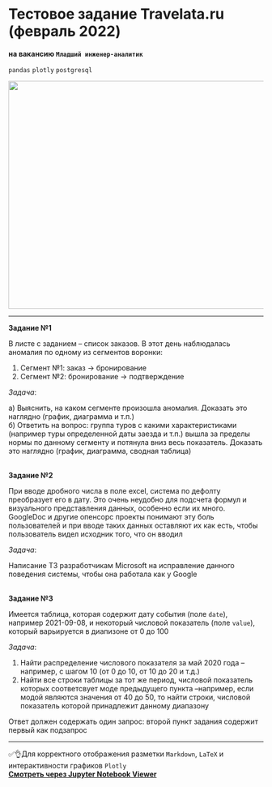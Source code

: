 # Тестовое задание Travelata.ru (февраль 2022)
**на вакансию `Младший инженер-аналитик`**

`pandas`  `plotly` `postgresql`

<p align="center">
  <img src="https://luckywings.ru/wp-content/uploads/2020/06/travelata-2.jpg" width=700 height=450 />
</p>

---

**Задание №1**

В листе с заданием – список заказов. В этот день наблюдалась аномалия по одному из сегментов воронки:

1) Сегмент №1: заказ -> бронирование
2) Сегмент №2: бронирование -> подтверждение

*Задача*:

а) Выяснить, на каком сегменте произошла аномалия. Доказать это наглядно (график, диаграмма и т.п.) <br/>
б) Ответить на вопрос: группа туров с какими характеристиками (например туры определенной даты заезда и т.п.) вышла за пределы нормы по данному сегменту и потянула вниз весь показатель. Доказать это наглядно (график, диаграмма, сводная таблица)
<br/>
<br/>

**Задание №2**

При вводе дробного числа в поле excel, система по дефолту преобразует его в дату. Это очень неудобно для подсчета формул и визуального представления данных, особенно если их много. GoogleDoc и другие опенсорс проекты понимают эту боль пользователей и при вводе таких данных оставляют их как есть, чтобы пользователь видел исходник того, что он вводил

*Задача*:

Написание ТЗ разработчикам Microsoft на исправление данного поведения системы, чтобы она работала как у Google
<br/>
<br/>

**Задание №3**

Имеется таблица, которая содержит дату события (поле `date`), например 2021-09-08, и некоторый числовой показатель (поле `value`), который варьируется в диапизоне от 0 до 100

*Задача*:

1) Найти распределение числового показателя за май 2020 года – например, с шагом 10 (от 0 до 10, от 10 до 20 и т.д.)
2) Найти все строки таблицы за тот же период, числовой показатель которых соответсвует моде предыдущего пункта –например, если модой являются значения от 40 до 50, то найти строки, числовой показатель которой принадлежит данному диапазону

Ответ должен содержать один запрос: второй пункт задания содержит первый как подзапрос

---

:white_check_mark::ok_hand:Для корректного отображения разметки `Markdown`, `LaTeX` и интерактивности графиков `Plotly` </br>
**[Cмотреть через Jupyter Notebook Viewer](https://nbviewer.org/github/NikitaGirya/Test_Travelata.ru/blob/main/Test_Travelata.ru.ipynb)**
